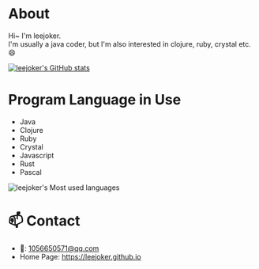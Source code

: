 # About

Hi~ I'm leejoker.   
I'm usually a java coder, but I'm also interested in clojure, ruby, crystal etc. :smile:  

[![leejoker's GitHub stats](https://github-readme-stats.vercel.app/api?username=leejoker&show_icons=true&theme=radical)](https://github.com/leejoker/github-readme-stats)

# Program Language in Use

* Java
* Clojure
* Ruby
* Crystal
* Javascript
* Rust
* Pascal

![leejoker's Most used languages](https://github-readme-stats.vercel.app/api/top-langs?username=leejoker&show_icons=true&count_private=true&theme=gotham)  

# 📫 Contact

- :email:: 1056650571@qq.com
- Home Page: https://leejoker.github.io



<!--
**leejoker/leejoker** is a ✨ _special_ ✨ repository because its `README.md` (this file) appears on your GitHub profile.

Here are some ideas to get you started:

- 🔭 I’m currently working on ...
- 🌱 I’m currently learning ...
- 👯 I’m looking to collaborate on ...
- 🤔 I’m looking for help with ...
- 💬 Ask me about ...
- 📫 How to reach me: ...
- 😄 Pronouns: ...
- ⚡ Fun fact: ...
-->
